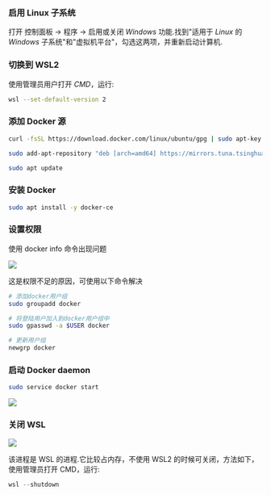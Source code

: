 <!--
 * @Description: 
 * @Version: 1.0
 * @Autor: DaLao
 * @Email: dalao_li@163.com
 * @Date: 2021-01-16 17:59:34
 * @LastEditors: dalao
 * @LastEditTime: 2022-04-18 19:59:52
-->


### 启用 Linux 子系统


打开 控制面板 -> 程序 -> 启用或关闭 $Windows$ 功能.找到"适用于 $Linux$ 的 $Windows$ 子系统"和"虚拟机平台"，勾选这两项，并重新启动计算机.



### 切换到 WSL2


使用管理员用户打开 $CMD$，运行:

```sh
wsl --set-default-version 2
```



### 添加 Docker 源


```sh
curl -fsSL https://download.docker.com/linux/ubuntu/gpg | sudo apt-key add -

sudo add-apt-repository "deb [arch=amd64] https://mirrors.tuna.tsinghua.edu.cn/docker-ce/linux/ubuntu $(lsb_release -cs) stable"

sudo apt update
```



### 安装 Docker


```sh
sudo apt install -y docker-ce
```



### 设置权限


使用 docker info 命令出现问题

![](https://cdn.hurra.ltd/img/20200721210505.png)

这是权限不足的原因，可使用以下命令解决

```sh
# 添加docker用户组
sudo groupadd docker

# 将登陆用户加入到docker用户组中
sudo gpasswd -a $USER docker

# 更新用户组
newgrp docker
```



### 启动 Docker daemon


```sh
sudo service docker start
```

![](https://cdn.hurra.ltd/img/20200721210744.png)



### 关闭 WSL


![](https://cdn.hurra.ltd/img/20200721211633.png)

该进程是 WSL 的进程.它比较占内存，不使用 WSL2 的时候可关闭，方法如下，使用管理员打开 CMD，运行:

```s
wsl --shutdown
```